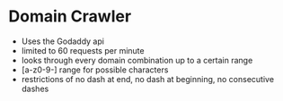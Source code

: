 # Domain Crawler
- Uses the Godaddy api
- limited to 60 requests per minute
- looks through every domain combination up to a certain range
- [a-z0-9\-] range for possible characters
- restrictions of no dash at end, no dash at beginning, no consecutive dashes
